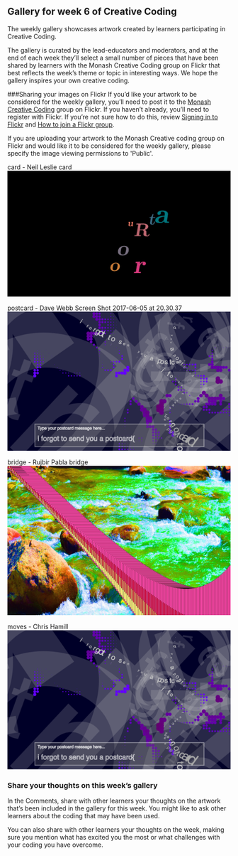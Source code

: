 ## Gallery for week 6 of Creative Coding

The weekly gallery showcases artwork created by learners participating in Creative Coding.

The gallery is curated by the lead-educators and moderators, and at the end of each week they’ll select a small number of pieces that have been shared by learners with the Monash Creative Coding group on Flickr that best reflects the week’s theme or topic in interesting ways. We hope the gallery inspires your own creative coding.

###Sharing your images on Flickr
If you’d like your artwork to be considered for the weekly gallery, you’ll need to post it to the [Monash Creative Coding](https://www.flickr.com/groups/2615752@N24/) group on Flickr. If you haven’t already, you’ll need to register with Flickr. If you’re not sure how to do this, review [Signing in to Flickr](https://about.futurelearn.com/about/faq/social-media-tips/#flickrsignin) and [How to join a Flickr group](https://about.futurelearn.com/about/faq/social-media-tips/#flickrgroup).

If you are uploading your artwork to the Monash Creative coding group on Flickr and would like it to be considered for the weekly gallery, please specify the image viewing permissions to 'Public'.

card - Neil Leslie card
![card](https://github.com/lymanzhang/CreativeCoding_2017Summer/blob/master/Day6_EVOLUTION%20AND%20ECOSYSTEMS/img/card%20-%20Neil%20Leslie.jpg)

postcard - Dave Webb Screen Shot 2017-06-05 at 20.30.37
![postcard](https://github.com/lymanzhang/CreativeCoding_2017Summer/blob/master/Day6_EVOLUTION%20AND%20ECOSYSTEMS/img/postcard%20-%20Dave%20Webb%20.png)

bridge - Rujbir Pabla bridge
![bridge](https://github.com/lymanzhang/CreativeCoding_2017Summer/blob/master/Day6_EVOLUTION%20AND%20ECOSYSTEMS/img/bridge%20-%20Rujbir%20Pabla.jpg)

moves - Chris Hamill 
![moves](https://github.com/lymanzhang/CreativeCoding_2017Summer/blob/master/Day6_EVOLUTION%20AND%20ECOSYSTEMS/img/postcard%20-%20Dave%20Webb%20.png)

### Share your thoughts on this week’s gallery
In the Comments, share with other learners your thoughts on the artwork that’s been included in the gallery for this week. You might like to ask other learners about the coding that may have been used.

You can also share with other learners your thoughts on the week, making sure you mention what has excited you the most or what challenges with your coding you have overcome.
